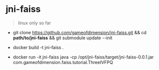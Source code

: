 # jni-faiss
> linux only so far

- git clone https://github.com/gameofdimension/jni-faiss.git && cd **path/to/jni-faiss** && git submodule update --init

- docker build -t jni-faiss .

- docker run -it jni-faiss java -cp /opt/jni-faiss/target/jni-faiss-0.0.1.jar com.gameofdimension.faiss.tutorial.ThreeIVFPQ
